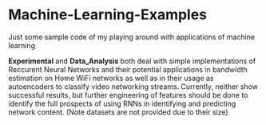 # Machine-Learning-Examples
Just some sample code of my playing around with applications of machine learning

**Experimental** and **Data_Analysis** both deal with simple implementations of Reccurent Neural Networks and their potential applications in bandwidth estimation on Home WiFi networks as well as in their usage as autoencoders to classify video networking streams. Currently, neither show successful results, but further engineering of features should be done to identify the full prospects of using RNNs in identifying and predicting network content. (Note datasets are not provided due to their size) 
